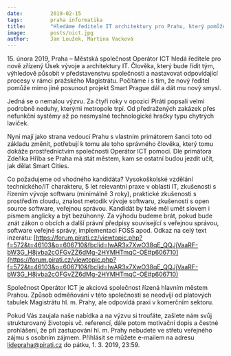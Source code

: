 ```yaml
---
date:         2019-02-15
tags:         praha informatika
title:        "Hledáme ředitele IT architektury pro Prahu, který pomůže dát informatiku města do pořádku!"
image: 	      posts/oict.jpg
author:       Jan Loužek, Martina Vacková
---
```


15. února 2019, Praha – Městská společnost Operátor ICT hledá ředitele pro nově zřízený Úsek vývoje a architektury IT. Člověka, který bude řídit tým, výhledově působit v představenstvu společnosti a nastavovat odpovídající procesy v rámci pražského Magistrátu. Počítáme i s tím, že nový ředitel pomůže mimo jiné posunout projekt Smart Prague dál a dát mu nový smysl.

Jedná se o nemalou výzvu. Za čtyři roky v opozici Piráti popsali velmi podrobně neduhy, kterými metropole trpí. Od předražených zakázek přes nefunkční systémy až po nesmyslné technologické hračky typu chytrých laviček. 

Nyní mají jako strana vedoucí Prahu s vlastním primátorem šanci toto od základu změnit, potřebují k tomu ale toho správného člověka, který tomu dokáže prostřednictvím společnosti Operátor ICT pomoci. Dle primátora Zdeňka Hřiba se Praha má stát městem, kam se ostatní budou jezdit učit, jak dělat Smart Cities. 

Co požadujeme od vhodného kandidáta? Vysokoškolské vzdělání technického/IT charakteru, 5 let relevantní praxe v oblasti IT, zkušenosti s řízením vývoje softwaru (minimálně 3 roky), praktické zkušenosti s prostředím cloudu, znalost metodik vývoje softwaru, zkušenosti s open source software, veřejnou správou. Kandidát by také měl umět slovem i písmem anglicky a být bezúhonný. Za výhodu budeme brát, pokud bude znát zákon o obcích a další právní předpisy související s veřejnou správou, software veřejné správy, implementaci FOSS apod. Odkaz na celý text inzerátu: [https://forum.pirati.cz/viewtopic.php?f=572&t=46103&p=606710&fbclid=IwAR3x7XwO38qE_QQJjVaaRF-bW3G_H8jvba2cOFGvZZ6dMg-2HYMHTmqC-OE#p606710](https://forum.pirati.cz/viewtopic.php?f=572&t=46103&p=606710&fbclid=IwAR3x7XwO38qE_QQJjVaaRF-bW3G_H8jvba2cOFGvZZ6dMg-2HYMHTmqC-OE#p606710)

Společnost Operátor ICT je akciová společnost řízená hlavním městem Prahou. Způsob odměňování v této společnosti se neodvíjí od platových tabulek Magistrátu hl. m. Prahy, ale odpovídá praxi v komerčním sektoru. 

Pokud Vás zaujala naše nabídka a na výzvu si troufáte, zašlete nám svůj strukturovaný životopis vč. referencí, dále potom motivační dopis a čestné prohlášení, že při zastupování hl. m. Prahy nebudete ve střetu veřejného zájmu s osobním zájmem. Přihlásit se můžete e-mailem na adresu lidepraha@pirati.cz do pátku, 1. 3. 2019, 23:59. 
